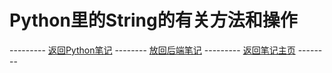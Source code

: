 # Python里的String的有关方法和操作


--------- [返回Python笔记](README.md) -------- [放回后端笔记](../README.md) --------- [返回笔记主页](../../README.md) --------